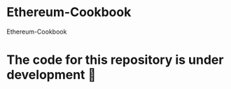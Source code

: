 # Ethereum-Cookbook
Ethereum-Cookbook
# The code for this repository is under development :construction_worker:
